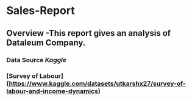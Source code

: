 # Sales-Report
## Overview -This report gives an analysis of Dataleum Company.
### Data Source _Kaggle_
### [Survey of Labour] (https://www.kaggle.com/datasets/utkarshx27/survey-of-labour-and-income-dynamics)
